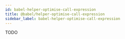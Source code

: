 ```yaml
---
id: babel-helper-optimise-call-expression
title: @babel/helper-optimise-call-expression
sidebar_label: babel-helper-optimise-call-expression
---
```


TODO


